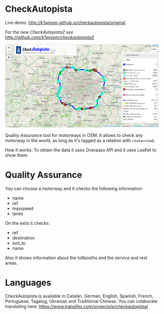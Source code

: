 CheckAutopista
==============

Live demo: http://k1wiosm.github.io/checkautopista/original

_For the new CheckAutopista2 see http://github.com/k1wiosm/checkautopista2_

![](https://raw.githubusercontent.com/k1wiosm/checkautopista/master/img/example.png)

Quality Assurance tool for motorways in OSM. It allows to check any motorway in the world, as long as it's tagged as a relation with ```route=road```.

How it works: To obtain the data it uses Overpass API and it uses Leaflet to show them.

Quality Assurance
=================

You can choose a motorway and it checks the following information:

* name
* ref
* maxspeed
* lanes

On the exits it checks:

* ref
* destination
* exit_to
* name

Also it shows information about the tollbooths and the service and rest areas.

Languages
=========

CheckAutopista is available in Catalán, German, English, Spanish, French, Portuguese, Tagalog, Ukranian and Traditional Chinese. You can colaborate translating here: https://www.transifex.com/projects/p/checkautopista/

